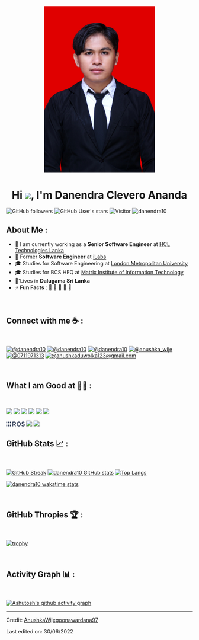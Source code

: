 <div align="center" width="50">
    <img alt="wijegoonawardana.com" src="profile1.jpeg" width="300"/>
</div>
<h1 align="center">Hi <img src="https://media.giphy.com/media/hvRJCLFzcasrR4ia7z/giphy.gif" width="35">, I'm Danendra Clevero Ananda</h1>

![GitHub followers](https://img.shields.io/github/followers/danendra10?style=social) ![GitHub User's stars](https://img.shields.io/github/stars/danendra10?style=social) ![Visitor](https://visitor-badge.laobi.icu/badge?page_id=danendra10.repoName) <img src="https://komarev.com/ghpvc/?username=danendra10" alt="danendra10" />

## About Me :

- 🏢 I am currently working as a **Senior Software Engineer** at [HCL Technologies Lanka](https://hclsrilanka.com/contact-us/)
- 🏢 Former **Software Engineer** at [iLabs](https://www.ilabs.lk/)
- 🎓 Studies for Software Engineering at [London Metropolitan University](https://www.londonmet.ac.uk/)
- 🎓 Studies for BCS HEQ at [Matrix Institute of Information Technology](http://www.matrix-edu.com/)
- 🏡'Lives in **Dalugama Sri Lanka**
- ⚡ **Fun Facts** : 🍕 🏉 🏏 🎥 🚞

<br>

## Connect with me ☕ :

<br>

[![@danendra10](https://img.icons8.com/fluency/48/000000/instagram-new.png "@danendra10")](https://www.instagram.com/danendra10/) [![@danendra10](https://img.icons8.com/fluency/48/000000/facebook.png "@danendra10")](https://www.facebook.com/danendra10) [![@danendra10](https://img.icons8.com/fluency/48/000000/linkedin.png "@danendra10")](https://www.linkedin.com/in/danendra10/) [![@anushka_wije](https://img.icons8.com/fluency/48/000000/twitter-squared.png "@anushka_wije")](https://twitter.com/anushka_wije) [![@0711971313](https://img.icons8.com/fluency/48/000000/phone-disconnected.png "@0711971313")](tel:0711971313) [![@anushkaduwolka123@gmail.com](https://img.icons8.com/fluency/48/000000/apple-mail.png "@anushkaduwolka123@gmail.com")](anushkaduwolka123@gmail.com)

<br>

## What I am Good at 🧑‍💻 :

<br>

<img src="https://img.icons8.com/color/48/000000/html-5--v1.png"/> <img src="https://img.icons8.com/color/48/000000/css3.png"/> <img src="https://img.icons8.com/color/48/000000/javascript--v1.png"/> <img src="https://img.icons8.com/fluency/48/000000/laravel.png"/> <img src="https://img.icons8.com/color/48/000000/mysql-logo.png"/> <img src="https://img.icons8.com/color/48/000000/npm.png"/>

<img src="ros.jpg" style="width: 50px; height: auto;"/>
<!-- c++, and c icon -->
<img src="https://img.icons8.com/color/48/000000/c-plus-plus-logo.png"/> <img src="https://img.icons8.com/color/48/000000/c-programming.png"/>

<br>

## GitHub Stats 📈 :

<br>

[![GitHub Streak](https://github-readme-streak-stats.herokuapp.com?user=danendra10&theme=algolia&date_format=M%20j%5B%2C%20Y%5D)](https://git.io/streak-stats) [![danendra10 GitHub stats](https://github-readme-stats.vercel.app/api?username=danendra10&theme=algolia)](https://github.com/danendra10/github-readme-stats) [![Top Langs](https://github-readme-stats.vercel.app/api/top-langs/?username=danendra10&theme=algolia)](https://github.com/danendra10/github-readme-stats)

[![danendra10 wakatime stats](https://github-readme-stats.vercel.app/api/wakatime?username=danendra10&theme=algolia)](https://github.com/WinterWolf97/github-readme-stats)

<br>

## GitHub Thropies 🏆 :

<br>

[![trophy](https://github-profile-trophy.vercel.app/?username=danendra10)](https://github.com/danendra10/github-profile-trophy)

<br>

## Activity Graph 📊 :

<br>

[![Ashutosh's github activity graph](https://github-readme-activity-graph.vercel.app/graph?username=danendra10&custom_title=Danendra's%20activity&hide_border=true&theme=tokyo-night)](https://github.com/ashutosh00710/github-readme-activity-graph)

---

Credit: [AnushkaWijegoonawardana97](https://github.com/AnushkaWijegoonawardana97)

Last edited on: 30/06/2022
